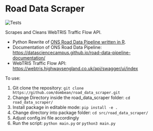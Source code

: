 # Road Data Scraper

![Tests](https://github.com/dombean/road_data_scraper/actions/workflows/tests.yml/badge.svg)

Scrapes and Cleans WebTRIS Traffic Flow API.

- Python Rewrite of [ONS Road Data Pipeline written in R](https://github.com/datasciencecampus/road-data-dump/tree/r-pipeline).
- Documentation of ONS Road Data Pipeline: https://datasciencecampus.github.io/road-data-pipeline-documentation/
- WebTRIS Traffic Flow API: https://webtris.highwaysengland.co.uk/api/swagger/ui/index

To use:
1) Git clone the repository: `git clone https://github.com/dombean/road_data_scraper.git`
2) Change Directory inside the road_data_scraper folder: `cd road_data_scraper/`
3) Install package in editable mode: `pip install -e .`
4) Change directory into package folder: `cd src/road_data_scraper/`
5) Adjust config.ini file accordingly
6) Run the script: `python main.py` or `python3 main.py`
